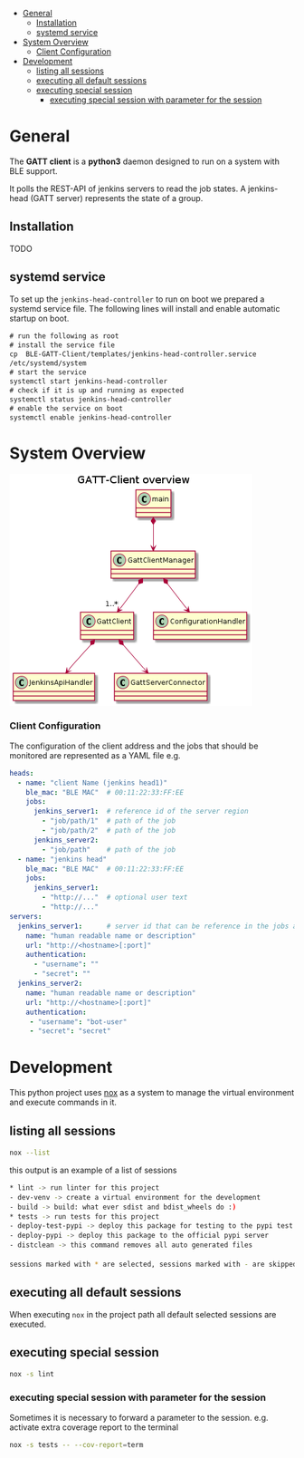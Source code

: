 
- [General](#general)
  - [Installation](#installation)
  - [systemd service](#systemd-service)
- [System Overview](#system-overview)
    - [Client Configuration](#client-configuration)
- [Development](#development)
  - [listing all sessions](#listing-all-sessions)
  - [executing all default sessions](#executing-all-default-sessions)
  - [executing special session](#executing-special-session)
    - [executing special session with parameter for the session](#executing-special-session-with-parameter-for-the-session)

# General

The **GATT client** is a **python3** daemon designed to run on a system with BLE support.

It polls the REST-API of jenkins servers to read the job states.
A jenkins-head (GATT server) represents the state of a group.

## Installation

TODO

## systemd service

To set up the `jenkins-head-controller` to run on boot we prepared a systemd service file.
The following lines will install and enable automatic startup on boot.

    # run the following as root
    # install the service file
    cp  BLE-GATT-Client/templates/jenkins-head-controller.service /etc/systemd/system
    # start the service
    systemctl start jenkins-head-controller
    # check if it is up and running as expected
    systemctl status jenkins-head-controller
    # enable the service on boot
    systemctl enable jenkins-head-controller

# System Overview

![Class Diagram](./doc/diagrams/out/ClassDiagramOverview/GATT-Client_overview.png)


### Client Configuration
The configuration of the client address and the jobs that should be monitored are represented as a YAML file e.g.
```yaml
heads:
  - name: "client Name (jenkins head1)"
    ble_mac: "BLE MAC"  # 00:11:22:33:FF:EE
    jobs:
      jenkins_server1:  # reference id of the server region
        - "job/path/1"  # path of the job
        - "job/path/2"  # path of the job
      jenkins_server2:
        - "job/path"    # path of the job
  - name: "jenkins head"
    ble_mac: "BLE MAC"  # 00:11:22:33:FF:EE
    jobs:
      jenkins_server1:
        - "http://..."  # optional user text
        - "http://..."
servers:
  jenkins_server1:      # server id that can be reference in the jobs area of the heads region
    name: "human readable name or description"
    url: "http://<hostname>[:port]"
    authentication:
      - "username": ""
      - "secret": ""
  jenkins_server2:
    name: "human readable name or description"
    url: "http://<hostname>[:port]"
    authentication:
     - "username": "bot-user"
     - "secret": "secret"
```

# Development
This python project uses [nox](https://nox.thea.codes/en/stable/index.html) as a system to manage the virtual environment and execute commands in it. 

## listing all sessions
```bash
nox --list
```

this output is an example of a list of sessions
```bash
* lint -> run linter for this project
- dev-venv -> create a virtual environment for the development
- build -> build: what ever sdist and bdist_wheels do :)
* tests -> run tests for this project
- deploy-test-pypi -> deploy this package for testing to the pypi test server
- deploy-pypi -> deploy this package to the official pypi server
- distclean -> this command removes all auto generated files

sessions marked with * are selected, sessions marked with - are skipped.
``` 

## executing all default sessions
When executing `nox` in the project path all default selected sessions are executed.

## executing special session
```bash
nox -s lint
```

### executing special session with parameter for the session
Sometimes it is necessary to forward a parameter to the session. e.g. activate extra coverage report to the terminal
```bash
nox -s tests -- --cov-report=term
```
